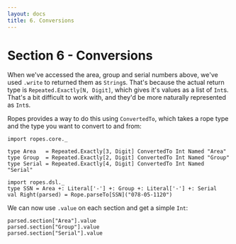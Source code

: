 ```yaml
---
layout: docs
title: 6. Conversions
---
```


# Section 6 - Conversions

When we've accessed the area, group and serial numbers above, we've used
`.write` to returned them as `String`s. That's because the actual return
type is `Repeated.Exactly[N, Digit]`, which gives it's values as a list
of `Int`s. That's a bit difficult to work with, and they'd be more
naturally represented as `Int`s.

Ropes provides a way to do this using `ConvertedTo`, which takes a rope
type and the type you want to convert to and from:

```tut:silent
import ropes.core._

type Area   = Repeated.Exactly[3, Digit] ConvertedTo Int Named "Area"
type Group  = Repeated.Exactly[2, Digit] ConvertedTo Int Named "Group"
type Serial = Repeated.Exactly[4, Digit] ConvertedTo Int Named "Serial"
```

```tut:invisible
import ropes.dsl._
type SSN = Area +: Literal['-'] +: Group +: Literal['-'] +: Serial
val Right(parsed) = Rope.parseTo[SSN]("078-05-1120")
```

We can now use `.value` on each section and get a simple `Int`:

```tut:book
parsed.section["Area"].value
parsed.section["Group"].value
parsed.section["Serial"].value
```

<!--- Explain `Conversion` --->
